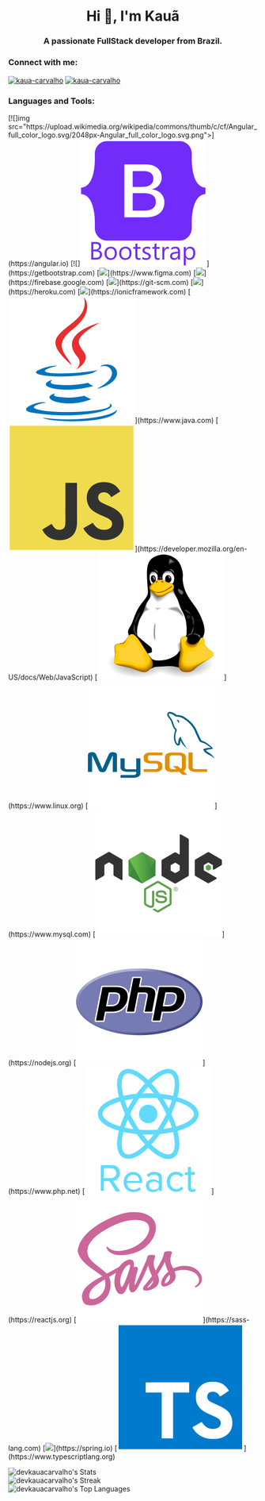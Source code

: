 <h1 align="center">Hi 👋, I'm Kauã</h1>
<h3 align="center">A passionate FullStack developer from Brazil.</h3>

<h3 align="left">Connect with me:</h3>
<p align="left">
<a href="https://linkedin.com/in/kaua-carvalho" target="blank"><img align="center" src="https://upload.wikimedia.org/wikipedia/commons/thumb/8/81/LinkedIn_icon.svg/2048px-LinkedIn_icon.svg.png" alt="kaua-carvalho" height="40" width="40" /></a>
<a href="https://www.instagram.com/string_kaua/" target="blank"><img align="center" src="https://upload.wikimedia.org/wikipedia/commons/thumb/a/a5/Instagram_icon.png/2048px-Instagram_icon.png" alt="kaua-carvalho" height="40" width="40" /></a>
</p>

<h3 align="left">Languages and Tools:</h3>
<p align="left">
[![]img src="https://upload.wikimedia.org/wikipedia/commons/thumb/c/cf/Angular_full_color_logo.svg/2048px-Angular_full_color_logo.svg.png">](https://angular.io)
[![]<img src="https://raw.githubusercontent.com/devicons/devicon/master/icons/bootstrap/bootstrap-plain-wordmark.svg">](https://getbootstrap.com)
[<img src="https://www.vectorlogo.zone/logos/figma/figma-icon.svg">](https://www.figma.com)
[<img src="https://www.vectorlogo.zone/logos/firebase/firebase-icon.svg">](https://firebase.google.com)
[<img src="https://www.vectorlogo.zone/logos/git-scm/git-scm-icon.svg">](https://git-scm.com)
[<img src="https://www.vectorlogo.zone/logos/heroku/heroku-icon.svg">](https://heroku.com)
[<img src="https://upload.wikimedia.org/wikipedia/commons/d/d1/Ionic_Logo.svg">](https://ionicframework.com)
[<img src="https://raw.githubusercontent.com/devicons/devicon/master/icons/java/java-original.svg">](https://www.java.com)
[<img src="https://raw.githubusercontent.com/devicons/devicon/master/icons/javascript/javascript-original.svg">](https://developer.mozilla.org/en-US/docs/Web/JavaScript)
[<img src="https://raw.githubusercontent.com/devicons/devicon/master/icons/linux/linux-original.svg">](https://www.linux.org)
[<img src="https://raw.githubusercontent.com/devicons/devicon/master/icons/mysql/mysql-original-wordmark.svg">](https://www.mysql.com)
[<img src="https://raw.githubusercontent.com/devicons/devicon/master/icons/nodejs/nodejs-original-wordmark.svg">](https://nodejs.org)
[<img src="https://raw.githubusercontent.com/devicons/devicon/master/icons/php/php-original.svg">](https://www.php.net)
[<img src="https://raw.githubusercontent.com/devicons/devicon/master/icons/react/react-original-wordmark.svg">](https://reactjs.org)
[<img src="https://raw.githubusercontent.com/devicons/devicon/master/icons/sass/sass-original.svg">](https://sass-lang.com)
[<img src="https://www.vectorlogo.zone/logos/springio/springio-icon.svg">](https://spring.io)
[<img src="https://raw.githubusercontent.com/devicons/devicon/master/icons/typescript/typescript-original.svg">](https://www.typescriptlang.org)
</p>

![devkauacarvalho's Stats](https://github-readme-stats.vercel.app/api?username=devkauacarvalho&theme=gotham&show_icons=true&hide_border=true&count_private=true)<br>
![devkauacarvalho's Streak](https://github-readme-streak-stats.herokuapp.com/?user=devkauacarvalho&theme=gotham&hide_border=true)<br>
![devkauacarvalho's Top Languages](https://github-readme-stats.vercel.app/api/top-langs/?username=devkauacarvalho&theme=gotham&show_icons=true&hide_border=true&layout=compact)<br>
